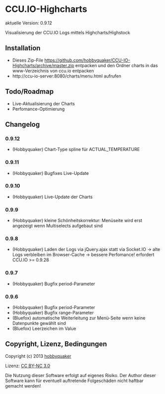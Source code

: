 # CCU.IO-Highcharts

aktuelle Version: 0.9.12

Visualisierung der CCU.IO Logs mittels Highcharts/Highstock

## Installation

  * Dieses Zip-File https://github.com/hobbyquaker/CCU-IO-Highcharts/archive/master.zip entpacken und den Ordner charts in das www-Verzeichnis von ccu.io entpacken
  * http://ccu-io-server:8080/charts/menu.html aufrufen


## Todo/Roadmap

  * Live-Aktualisierung der Charts
  * Perfomance-Optimierung

## Changelog

### 0.9.12
  * (Hobbyquaker) Chart-Type spline für ACTUAL_TEMPERATURE

### 0.9.11
  * (Hobbyquaker) Bugfixes Live-Update

### 0.9.10
  * (Hobbyquaker) Live-Update der Charts

### 0.9.9
  * (Hobbyquaker) kleine Schönheitskorrektur: Menüseite wird erst angezeigt wenn Multiselects aufgebaut sind

### 0.9.8
  * (Hobbyquaker) Laden der Logs via jQuery.ajax statt via Socket.IO -> alte Logs verbleiben im Browser-Cache -> bessere Perfomance! erfordert CCU.IO >= 0.9.28

### 0.9.7
  * (Hobbyquaker) Bugfix period-Parameter

### 0.9.6

  * (Hobbyquaker) Bugfix period-Parameter
  * (Hobbyquaker) Bugfix range-Parameter
  * (Bluefox) automatische Weiterleitung zur Menü-Seite wenn keine Datenpunkte gewählt sind
  * (Bluefox) Leerzeichen im Value


## Copyright, Lizenz, Bedingungen

Copyright (c) 2013 [hobbyquaker](https://github.com/hobbyquaker)

Lizenz: [CC BY-NC 3.0](http://creativecommons.org/licenses/by-nc/3.0/de/)


Die Nutzung dieser Software erfolgt auf eigenes Risiko. Der Author dieser Software kann für eventuell auftretende Folgeschäden nicht haftbar gemacht werden!

